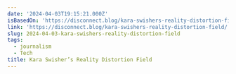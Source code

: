 ```yaml
---
date: '2024-04-03T19:15:21.000Z'
isBasedOn: 'https://disconnect.blog/kara-swishers-reality-distortion-field/'
link: 'https://disconnect.blog/kara-swishers-reality-distortion-field/'
slug: 2024-04-03-kara-swishers-reality-distortion-field
tags:
  - journalism
  - Tech
title: Kara Swisher’s Reality Distortion Field
---
```


